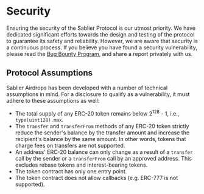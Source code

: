 # Security

Ensuring the security of the Sablier Protocol is our utmost priority. We have dedicated significant efforts towards the
design and testing of the protocol to guarantee its safety and reliability. However, we are aware that security is a
continuous process. If you believe you have found a security vulnerability, please read the
[Bug Bounty Program](https://sablier.notion.site/bug-bounty), and share a report privately with us.

## Protocol Assumptions

Sablier Airdrops has been developed with a number of technical assumptions in mind. For a disclosure to qualify as a
vulnerability, it must adhere to these assumptions as well:

- The total supply of any ERC-20 token remains below 2<sup>128</sup> - 1, i.e., `type(uint128).max`.
- The `transfer` and `transferFrom` methods of any ERC-20 token strictly reduce the sender's balance by the transfer
  amount and increase the recipient's balance by the same amount. In other words, tokens that charge fees on transfers
  are not supported.
- An address' ERC-20 balance can only change as a result of a `transfer` call by the sender or a `transferFrom` call by
  an approved address. This excludes rebase tokens and interest-bearing tokens.
- The token contract has only one entry point.
- The token contract does not allow callbacks (e.g. ERC-777 is not supported).
